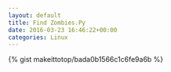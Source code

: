 ```yaml
---
layout: default                                                                                                              
title: Find Zombies.Py                                                                                                                       
date: 2016-03-23 16:46:22+00:00                                                                                                                        
categories: Linux                                                                                                                
---                                                                                                                              
```


{% gist makeittotop/bada0b1566c1c6fe9a6b %}                                                                                                           

